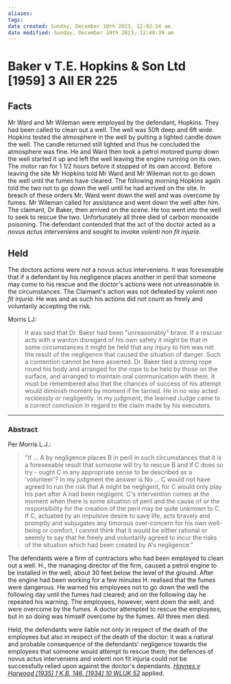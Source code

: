 ```yaml
---
aliases: 
tags: 
date created: Sunday, December 10th 2023, 12:02:24 am
date modified: Sunday, December 10th 2023, 12:40:39 am
---
```


# Baker v T.E. Hopkins & Son Ltd [1959] 3 All ER 225

  

## Facts

Mr Ward and Mr Wileman were employed by the defendant, Hopkins. They had been called to clean out a well. The well was 50ft deep and 6ft wide. Hopkins tested the atmosphere in the well by putting a lighted candle down the well. The candle returned still lighted and thus he concluded the atmosphere was fine. He and Ward then took a petrol motored pump down the well started it up and left the well leaving the engine running on its own. The motor ran for 1 1/2 hours before it stopped of its own accord. Before leaving the site Mr Hopkins told Mr Ward and Mr Wileman not to go down the well until the fumes have cleared. The following morning Hopkins again told the two not to go down the well until he had arrived on the site. In breach of these orders Mr. Ward went down the well and was overcome by fumes. Mr Wileman called for assistance and went down the well after him. The claimant, Dr Baker, then arrived on the scene. He too went into the well to seek to rescue the two. Unfortunately all three died of carbon monoxide poisoning. The defendant contended that the act of the doctor acted as a _novus actus interveniens_ and sought to invoke _volenti non fit injuria_.  

  

## Held

  

The doctors actions were not a novus actus interveniens. It was foreseeable that if a defendant by his negligence places another in peril that someone may come to his rescue and the doctor's actions were not unreasonable in the circumstances. The Claimant's action was not defeated by _volenti non fit injuria_. He was and as such his actions did not count as freely and voluntarily accepting the risk.

Morris LJ:

> It was said that Dr. Baker had been "unreasonably" brave. If a rescuer acts with a wanton disregard of his own safety it might be that in some circumstances it might be held that any injury to him was not the result of the negligence that caused the situation of danger. Such a contention cannot be here asserted. Dr. Baker tied a strong rope round his body and arranged for the rope to be held by those on the surface, and arranged to maintain oral communication with them. It must be remembered also that the chances of success of his attempt would diminish moment by moment if he tarried. He in no way acted recklessly or negligently. In my judgment, the learned Judge came to a correct conclusion in regard to the claim made by his executors.

---

### Abstract

Per Morris L.J.:

> "If … A by negligence places B in peril in such circumstances that it is a foreseeable result that someone will try to rescue B and if C does so try - ought C in any appropriate sense to be described as a 'volunteer'? In my judgment the answer is No … C would not have agreed to run the risk that A might be negligent, for C would only play his part after A had been negligent. C's intervention comes at the moment when there is some situation of peril and the cause of or the responsibility for the creation of the peril may be quite unknown to C. If C, actuated by an impulsive desire to save life, acts bravely and promptly and subjugates any timorous over-concern for his own well-being or comfort, I cannot think that it would be either rational or seemly to say that he freely and voluntarily agreed to incur the risks of the situation which had been created by A's negligence."

The defendants were a firm of contractors who had been employed to clean out a well. H., the managing director of the firm, caused a petrol engine to be installed in the well, about 30 feet below the level of the ground. After the engine had been working for a few minutes H. realised that the fumes were dangerous. He warned his employees not to go down the well the following day until the fumes had cleared; and on the following day he repeated his warning. The employees, however, went down the well, and were overcome by the fumes. A doctor attempted to rescue the employees, but in so doing was himself overcome by the fumes. All three men died.

Held, the defendants were liable not only in respect of the death of the employees but also in respect of the death of the doctor: it was a natural and probable consequence of the defendants' negligence towards the employees that someone would attempt to rescue them; the defences of novus actus interveniens and volenti non fit injuria could not be successfully relied upon against the doctor's dependants. _[Haynes v Harwood [1935] 1 K.B. 146, [1934] 10 WLUK 52](https://uk.westlaw.com/Document/IBBCA8480E42711DA8FC2A0F0355337E9/View/FullText.html?originationContext=document&transitionType=DocumentItem&ppcid=d39ff29e3b6149549e738a3768dc15ee&contextData=(sc.Default))_ applied.
